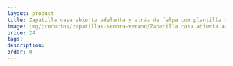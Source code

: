 ```yaml
---
layout: product
title: Zapatilla casa abierta adelante y atrás de felpa con plantilla de silicona 
image: img/productos/zapatillas-senora-verano/Zapatilla casa abierta adelante y atrás de felpa con plantilla de silicona =24.webp
price: 24
tags: 
description: 
order: 0
---
```

